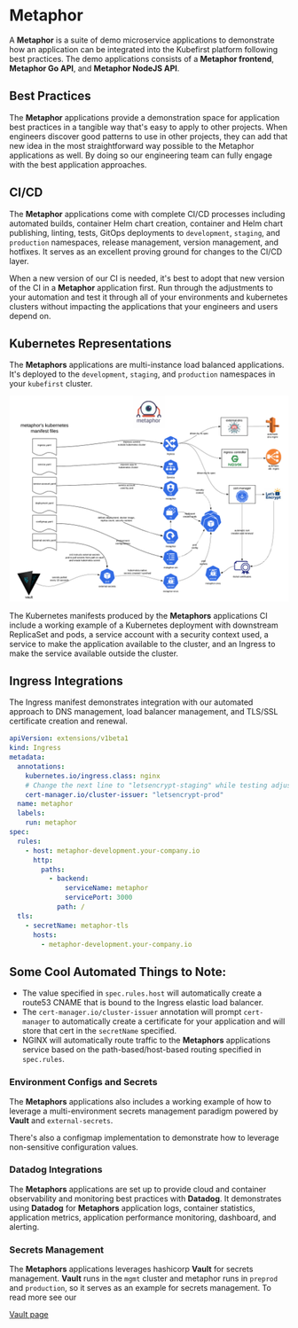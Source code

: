 # Metaphor

A **Metaphor** is a suite of demo microservice applications to demonstrate how an application can be integrated into the 
Kubefirst platform following best practices. The demo applications consists of a **Metaphor frontend**, 
**Metaphor Go API**, and **Metaphor NodeJS API**.

## Best Practices

The **Metaphor** applications provide a demonstration space for application best practices in a tangible way that's 
easy to apply to other projects. When engineers discover good patterns to use in other 
projects, they can add that new idea in the most straightforward way possible to the Metaphor applications as well. By doing so 
our engineering team can fully engage with the best application approaches.

## CI/CD

The **Metaphor** applications come with complete CI/CD processes including automated builds, container Helm chart creation, container 
and Helm chart publishing, linting, tests, GitOps deployments to `development`, `staging`, and `production` namespaces, 
release management, version management, and hotfixes. It serves as an excellent proving ground for changes to the CI/CD layer.

When a new version of our CI is needed, it's best to adopt that new version of the CI in a **Metaphor** application
first. Run through the adjustments to your automation and test it through all of your environments and kubernetes 
clusters without impacting the applications that your engineers and users depend on.

## Kubernetes Representations

The **Metaphors** applications are multi-instance load balanced applications. It's deployed to the `development`, 
`staging`, and `production` namespaces in your `kubefirst` cluster.

![](../img/kubefirst/metaphor/metaphor-kubernetes-manifests.png)

The Kubernetes manifests produced by the **Metaphors** applications CI include a working example of a Kubernetes 
deployment with downstream ReplicaSet and pods, a service account with a security context used, a service to make the 
application available to the cluster, and an Ingress to make the service available outside the cluster.

## Ingress Integrations

The Ingress manifest demonstrates integration with our automated approach to DNS management, load balancer management, 
and TLS/SSL certificate creation and renewal.

``` yaml
apiVersion: extensions/v1beta1
kind: Ingress
metadata:
  annotations:
    kubernetes.io/ingress.class: nginx
    # Change the next line to "letsencrypt-staging" while testing adjustments, change to "letsencrypt-prod" after confirming LE certificate was issued
    cert-manager.io/cluster-issuer: "letsencrypt-prod"
  name: metaphor
  labels:
    run: metaphor
spec:
  rules:
    - host: metaphor-development.your-company.io
      http:
        paths:
          - backend:
              serviceName: metaphor
              servicePort: 3000
            path: /
  tls:
    - secretName: metaphor-tls
      hosts:
        - metaphor-development.your-company.io
```

## Some Cool Automated Things to Note:

- The value specified in `spec.rules.host` will automatically create a route53 CNAME that is bound to the Ingress elastic load balancer.
- The `cert-manager.io/cluster-issuer` annotation will prompt `cert-manager` to automatically create a certificate for your application and will store that cert in the `secretName` specified.
- NGINX will automatically route traffic to the **Metaphors** applications service based on the path-based/host-based routing specified in `spec.rules`.

### Environment Configs and Secrets

The **Metaphors** applications also includes a working example of how to leverage a multi-environment secrets management 
paradigm powered by **Vault** and `external-secrets`.

There's also a configmap implementation to demonstrate how to leverage non-sensitive configuration values.

### Datadog Integrations

The **Metaphors** applications are set up to provide cloud and container observability and monitoring best practices 
with **Datadog**. It demonstrates using **Datadog** for **Metaphors** application logs, container statistics, application 
metrics, application performance monitoring, dashboard, and alerting.

### Secrets Management

The **Metaphors** applications leverages hashicorp **Vault** for secrets management. **Vault** runs in the `mgmt` cluster 
and metaphor runs in `preprod` and `production`, so it serves as an example for secrets management. To read more see our 

[//]: # (todo: fix link)
[Vault page](../kubefirst/gitlab/vault.md)
